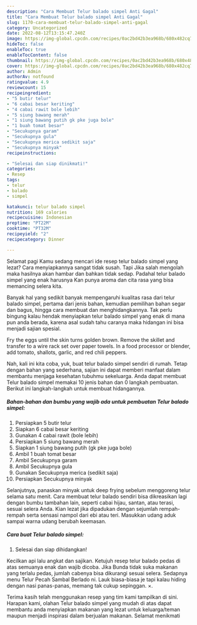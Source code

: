```yaml
---
description: "Cara Membuat Telur balado simpel Anti Gagal"
title: "Cara Membuat Telur balado simpel Anti Gagal"
slug: 1170-cara-membuat-telur-balado-simpel-anti-gagal
category: Uncategorized
date: 2022-08-12T13:15:47.240Z
image: https://img-global.cpcdn.com/recipes/0ac2bd42b3ea968b/680x482cq70/telur-balado-simpel-foto-resep-utama.jpg
hideToc: false
enableToc: true
enableTocContent: false
thumbnail: https://img-global.cpcdn.com/recipes/0ac2bd42b3ea968b/680x482cq70/telur-balado-simpel-foto-resep-utama.jpg
cover: https://img-global.cpcdn.com/recipes/0ac2bd42b3ea968b/680x482cq70/telur-balado-simpel-foto-resep-utama.jpg
author: Admin
authorAv: notfound
ratingvalue: 4.9
reviewcount: 15
recipeingredient:
- "5 butir telur"
- "6 cabai besar keriting"
- "4 cabai rawit bole lebih"
- "5 siung bawang merah"
- "1 siung bawang putih gk pke juga bole"
- "1 buah tomat besar"
- "Secukupnya garam"
- "Secukupnya gula"
- "Secukupnya merica sedikit saja"
- "Secukupnya minyak"
recipeinstructions:

- "Selesai dan siap dinikmati!"
categories:
- Resep
tags:
- telur
- balado
- simpel

katakunci: telur balado simpel 
nutrition: 169 calories
recipecuisine: Indonesian
preptime: "PT22M"
cooktime: "PT32M"
recipeyield: "2"
recipecategory: Dinner

---
```



Selamat pagi Kamu sedang mencari ide resep telur balado simpel yang lezat? Cara menyiapkannya sangat tidak susah. Tapi Jika salah mengolah maka hasilnya akan hambar dan bahkan tidak sedap. Padahal telur balado simpel yang enak harusnya Kan punya aroma dan cita rasa yang bisa memancing selera kita.


Banyak hal yang sedikit banyak mempengaruhi kualitas rasa dari telur balado simpel, pertama dari jenis bahan, kemudian pemilihan bahan segar dan bagus, hingga cara membuat dan menghidangkannya. Tak perlu bingung kalau hendak menyiapkan telur balado simpel yang enak di mana pun anda berada, karena asal sudah tahu caranya maka hidangan ini bisa menjadi sajian spesial.

Fry the eggs until the skin turns golden brown. Remove the skillet and transfer to a wire rack set over paper towels. In a food processor or blender, add tomato, shallots, garlic, and red chili peppers.


Nah, kali ini kita coba, yuk, buat telur balado simpel sendiri di rumah. Tetap dengan bahan yang sederhana, sajian ini dapat memberi manfaat dalam membantu menjaga kesehatan tubuhmu sekeluarga. Anda dapat membuat Telur balado simpel memakai 10 jenis bahan dan 0 langkah pembuatan. Berikut ini langkah-langkah untuk membuat hidangannya.

<!--inarticleads1-->

##### Bahan-bahan dan bumbu yang wajib ada untuk pembuatan Telur balado simpel:

1. Persiapkan 5 butir telur
1. Siapkan 6 cabai besar keriting
1. Gunakan 4 cabai rawit (bole lebih)
1. Persiapkan 5 siung bawang merah
1. Siapkan 1 siung bawang putih (gk pke juga bole)
1. Ambil 1 buah tomat besar
1. Ambil Secukupnya garam
1. Ambil Secukupnya gula
1. Gunakan Secukupnya merica (sedikit saja)
1. Persiapkan Secukupnya minyak


Selanjutnya, panaskan minyak untuk deep frying sebelum menggoreng telur selama satu menit. Cara membuat telur balado sendiri bisa dikreasikan lagi dengan bumbu tambahan lain, seperti cabai hijau, santan, atau terasi, sesuai selera Anda. Kian lezat jika dipadukan dengan sejumlah rempah-rempah serta sensasi nampol dari ebi atau teri. Masukkan udang aduk sampai warna udang berubah keemasan. 

<!--inarticleads2-->

##### Cara buat Telur balado simpel:


1. Selesai dan siap dihidangkan!

Kecilkan api lalu angkat dan sajikan. Ketujuh resep telur balado pedas di atas semuanya enak dan wajib dicoba. Jika Bunda tidak suka makanan yang terlalu pedas, jumlah cabenya bisa dikurangi sesuai selera. Sedapnya menu Telur Pecah Sambal Berlado ni. Lauk biasa-biasa je tapi kalau hiding dengan nasi panas-panas, memang tak cukup sepinggan. ×. 

Terima kasih telah menggunakan resep yang tim kami tampilkan di sini. Harapan kami, olahan Telur balado simpel yang mudah di atas dapat membantu anda menyiapkan makanan yang lezat untuk keluarga/teman maupun menjadi inspirasi dalam berjualan makanan. Selamat menikmati
